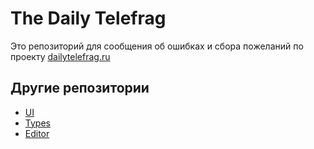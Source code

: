 # The Daily Telefrag
Это репозиторий для сообщения об ошибках и сбора пожеланий по проекту
[dailytelefrag.ru](https://dailytelefrag.ru)

## Другие репозитории
* [UI](https://github.com/alxgrn/react-form)
* [Types](https://github.com/alxgrn/telefrag-types)
* [Editor](https://github.com/alxgrn/telefrag-editor)
